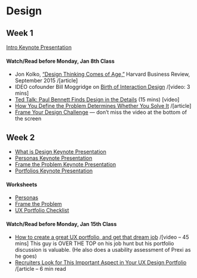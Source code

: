 # Design

## Week 1
[Intro Keynote Presentation](https://drive.google.com/open?id=1Z67BeBCv86EwYmqFfE-uuQo5Ubx5HQAR) 

#### Watch/Read before Monday, Jan 8th Class
* Jon Kolko, [“Design Thinking Comes of Age,”](https://hbr.org/2015/09/design-thinking-comes-of-age) Harvard Business Review, September 2015 /[article]
* IDEO cofounder Bill Moggridge on [Birth of Interaction Design](https://youtu.be/DAHHSS_WgfI) /[video: 3 mins]
* [Ted Talk: Paul Bennett Finds Design in the Details](https://www.ted.com/talks/paul_bennett_finds_design_in_the_details) (15 mins) [video]
* [How You Define the Problem Determines Whether You Solve It](https://hbr.org/2017/06/how-you-define-the-problem-determines-whether-you-solve-it) /[article]
* [Frame Your Design Challenge](http://www.designkit.org/methods/60) — don’t miss the video at the bottom of the screen 



## Week 2
* [What is Design Keynote Presentation](https://drive.google.com/file/d/1jrSeZla3K3G_qRt2OeGOui6IDzyJWYb1) 
* [Personas Keynote Presentation](https://drive.google.com/file/d/1tKPe4KaMJKH4BsM_l3CefSULrNaMXiiR) 
* [Frame the Problem Keynote Presentation](https://drive.google.com/file/d/1gKd-lL9ftspIgyPNwl2uYuIke5QwA_qC)  
* [Portfolios Keynote Presentation](https://drive.google.com/file/d/1DtYNsi2qnpJIbEmasDLDKQfcWjglFsFo/view?usp=sharing)  



#### Worksheets
* [Personas](https://drive.google.com/open?id=0BzZTh8RNmGadaFdBM3NlYmxKOHM) 
* [Frame the Problem](https://drive.google.com/open?id=0BzZTh8RNmGadaFdBM3NlYmxKOHM) 
* [UX Portfolio Checklist](https://drive.google.com/open?id=1JIGagmFFzbrhrAwp5JuTcuLdriFsSa0T) 

	
#### Watch/Read before Monday, Jan 15th Class
* [How to create a great UX portfolio, and get that dream job](https://uideo.net/videos/474)  /[video – 45 mins] This guy is OVER THE TOP on his job hunt but his portfolio discussion is valuable. (He also does a usability assessment of Prexi as he goes)  
* [Recruiters Look for This Important Aspect in Your UX Design Portfolio](https://medium.muz.li/recruiters-look-for-this-important-aspect-in-your-portfolio-1947f15a7766)   /[article – 6 min read

